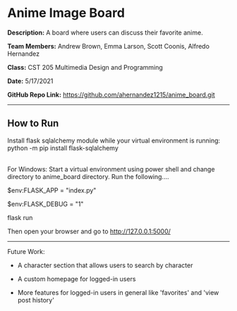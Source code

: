 <h1>Anime Image Board</h1>

<strong>Description:</strong> A board where users can discuss their favorite anime.

<strong>Team Members:</strong> Andrew Brown, Emma Larson, Scott Coonis, Alfredo Hernandez

<strong>Class:</strong> CST 205 Multimedia Design and Programming

<strong>Date:</strong> 5/17/2021

<strong>GitHub Repo Link:</strong> https://github.com/ahernandez1215/anime_board.git

-------------------------
<h2>How to Run</h2>
Install flask sqlalchemy module while your virtual environment is running: python -m pip install flask-sqlalchemy<br><br>


For Windows: Start a virtual environment using power shell and change directory to anime_board directory.
Run the following....

$env:FLASK_APP = "index.py"

$env:FLASK_DEBUG = "1"

flask run

Then open your browser and go to http://127.0.0.1:5000/

-------------------------

Future Work:

- A character section that allows users to search by character

- A custom homepage for logged-in users

- More features for logged-in users in general like 'favorites' and 'view post history'
